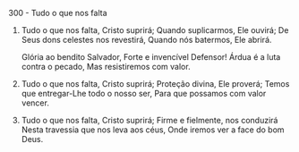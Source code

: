 300 - Tudo o que nos falta

1. Tudo o que nos falta, Cristo suprirá;
   Quando suplicarmos, Ele ouvirá;
   De Seus dons celestes nos revestirá,
   Quando nós batermos, Ele abrirá.

   Glória ao bendito Salvador,
   Forte e invencível Defensor!
   Árdua é a luta contra o pecado,
   Mas resistiremos com valor.

2. Tudo o que nos falta, Cristo suprirá;
   Proteção divina, Ele proverá;
   Temos que entregar-Lhe todo o nosso ser,
   Para que possamos com valor vencer.

3. Tudo o que nos falta, Cristo suprirá;
   Firme e fielmente, nos conduzirá
   Nesta travessia que nos leva aos céus,
   Onde iremos ver a face do bom Deus.
